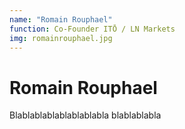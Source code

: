 ```yaml
---
name: "Romain Rouphael"
function: Co-Founder ITŌ / LN Markets
img: romainrouphael.jpg
---
```


# Romain Rouphael
 
Blablablablablablablabla
blablablabla
